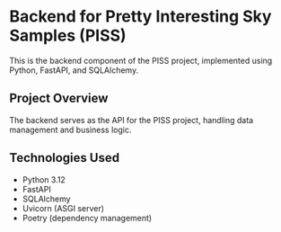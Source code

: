 # Backend for Pretty Interesting Sky Samples (PISS)

This is the backend component of the PISS project, implemented using Python, FastAPI, and SQLAlchemy.

## Project Overview

The backend serves as the API for the PISS project, handling data management and business logic.

## Technologies Used

- Python 3.12
- FastAPI
- SQLAlchemy
- Uvicorn (ASGI server)
- Poetry (dependency management)
